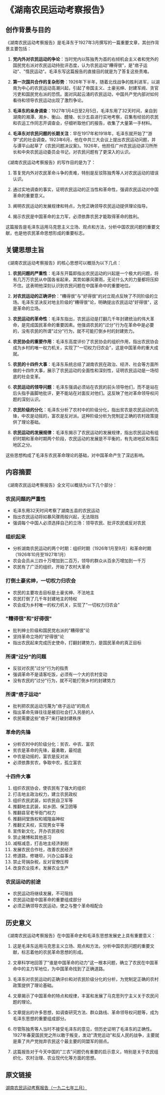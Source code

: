 # 《湖南农民运动考察报告》

## 创作背景与目的

《湖南农民运动考察报告》是毛泽东于1927年3月撰写的一篇重要文章，其创作背景主要包括：

1. **党内外对农民运动的争论**：当时党内以陈独秀为首的右倾机会主义者和党外的国民党右派对农民运动持批评态度，认为农民运动"糟得很"，是"痞子运动"、"惰民运动"。毛泽东写这篇报告的直接目的就是为了答复这些责难。

2. **第一次国共合作的复杂形势**：1926年下半年，随着北伐战争的胜利进军，以湖南为中心的农民运动高潮兴起，引起了帝国主义、土豪劣绅、封建军阀、贪官污吏和国民党右派的恐慌。面对风起云涌的农民运动，中国共产党内部对如何看待和领导农民运动出现了激烈争论。

3. **毛泽东的亲身调查**：1927年1月4日至2月5日，毛泽东用了32天时间，亲自到湖南的湘潭、湘乡、衡山、醴陵、长沙五县进行实地考察，召集有经验的农民和农运工作同志开调查会，仔细听取他们的报告，收集了大量第一手材料。

4. **毛泽东对农民问题的长期关注**：早在1917年和1918年，毛泽东就开始了"游学"式的社会调查。1923年6月，他在中共三大会议上提出农民运动问题，并与谭平山起草了《农民问题决议案》。1926年，他担任广州农民运动讲习所所长和中央农民运动委员会书记，对农民问题有了更深入的认识。

《湖南农民运动考察报告》的写作目的是为了：

1. 答复党内外对农民革命斗争的责难，特别是反驳陈独秀等人对农民运动的错误认识。

2. 通过实地调查的事实，证明农民运动的正当性和革命性，强调农民运动对中国革命的重要意义。

3. 阐明农民运动的发展规律和特点，为党正确领导农民运动提供理论指导。

4. 揭示农民是中国革命的主力军，必须依靠农民才能取得革命的胜利。

这篇报告是毛泽东运用马克思主义立场、观点和方法，分析中国农民问题的重要文献，也是他农民革命思想形成的重要标志。

## 关键思想主旨

《湖南农民运动考察报告》的核心思想可以概括为以下几点：

1. **农民问题的严重性**：毛泽东开篇即指出农民运动的兴起是一个极大的问题，将有几万万农民从中国各省起来，其势如暴风骤雨，无论什么大的力量都将压抑不住。这表明他深刻认识到农民问题在中国革命中的重要地位。

2. **对农民运动的正确评价**："糟得很"与"好得很"的对立观点反映了不同阶级的立场。毛泽东坚决反对地主阶级的"糟得很"论，明确提出农民运动"好得很"，这是革命的立场。

3. **农民运动的革命性**：毛泽东指出，农民运动是打翻几千年封建统治的伟大革命，是完成国民革命的重要因素。他强调农民的"过分"行为在革命中是必要的，没有农民的所谓"过分"行为，就不可能打倒乡村的封建势力。

4. **农民协会的重要作用**：毛泽东高度评价了农民协会的组织作用，指出农民协会成为乡村的唯一权力机关，实现了"一切权力归农会"，这是中国革命的重大成就。

5. **农民的十四件大事**：毛泽东系统总结了湖南农民在政治、经济、社会等方面所做的十四件大事，展示了农民运动的全面性和深刻性，证明农民运动是一场彻底的社会变革。

6. **农民运动的领导问题**：毛泽东强调必须站在农民的前头领导他们，而不是站在后头指手画脚地批评，更不能站在对面反对他们。这反映了他对革命领导权问题的深刻认识。

7. **农民阶级的分化**：毛泽东分析了农村中的阶级分化，指出贫农是农民运动的先锋，中农是动摇的，富农是反对派。这种阶级分析为党制定正确的农村政策提供了理论基础。

8. **农民运动的发展规律**：毛泽东揭示了农民运动的发展规律，指出农民运动有组织时期和革命时期两个阶段，农民运动的发展是不平衡的，有先进地区和落后地区之分。

这些思想构成了毛泽东农民革命理论的基础，对中国革命产生了深远影响。

## 内容摘要

《湖南农民运动考察报告》全文可以概括为以下几个部分：

### 农民问题的严重性
- 毛泽东用32天时间考察了湖南五县的农民运动
- 指出农民运动将如暴风骤雨般兴起，无法阻挡
- 强调每个中国人必须选择自己的立场：领导农民、批评农民或反对农民

### 组织起来
- 分析湖南农民运动的两个时期：组织时期（1926年1月至9月）和革命时期（1926年10月至1927年1月）
- 农会会员从三四十万增加到二百万，领导的群众从百余万增加到一千万
- 农民有了广泛的组织，开始了农村大革命

### 打倒土豪劣绅，一切权力归农会
- 农民的主要攻击目标是土豪劣绅、不法地主
- 农民打倒了几千年封建地主的特权
- 农会成为乡村唯一的权力机关，实现了"一切权力归农会"

### "糟得很"和"好得很"
- 批判绅士阶级和国民党右派的"糟得很"论
- 坚持革命立场的"好得很"论
- 指出农民起来完成历史使命，打翻封建势力，是国民革命的真正目标

### 所谓"过分"的问题
- 反驳对农民"过分"行为的指责
- 强调革命不是请客吃饭，必须有一个大的农村变动
- 没有农民的"过分"行为，就不可能打倒乡村的封建势力

### 所谓"痞子运动"
- 批判把农民运动污蔑为"痞子运动"的观点
- 指出革命先锋往往是被旧社会打入另册的人
- 农民需要这些"痞子"来打破封建秩序

### 革命的先锋
- 分析农村中的阶级分化：贫农、中农、富农
- 贫农是革命的先锋，最勇敢，最彻底
- 中农是动摇的，富农是反对派
- 必须依靠贫农，争取中农，孤立富农

### 十四件大事
1. 组织农民协会，使农民有了强大的组织
2. 打击地主政治权力，建立农民政权
3. 组织农民武装，如农民自卫军等
4. 推翻地主武装，如乡团、保卫团等
5. 推翻县官老爷衙门权力
6. 推翻祠堂族权和城隍庙神权
7. 推翻丈夫权，实现男女平等
8. 宣传新文化，开办农民夜校
9. 禁止赌博和其他恶习
10. 减租减息，打击地主经济剥削
11. 发展农民合作社，改善农民经济
12. 修道路，修塘坝，兴办公益事业
13. 禁止苛捐杂税，反对官僚压榨
14. 改良农业技术，发展农业生产

### 农民运动的前途
- 农民运动将继续发展，不可阻挡
- 农民运动是中国革命的重要组成部分
- 必须正确领导农民运动，使之与整个革命相配合

## 历史意义

《湖南农民运动考察报告》在中国革命史和毛泽东思想发展史上具有重要意义：

1. 这是毛泽东运用马克思主义立场、观点和方法，分析中国农民问题的重要文献，标志着他的农民革命思想的形成。

2. 文章科学地回答了"谁是中国革命的动力"这一根本问题，确立了农民在中国革命中的主力军地位，为中国革命找到了正确道路。

3. 毛泽东对农民运动的正确评价和对农民阶级分化的分析，为党制定正确的农村政策提供了理论基础。

4. 文章揭示了中国革命的特点和规律，丰富和发展了马克思列宁主义关于农民问题的理论。

5. 文章提出的许多思想，如调查研究方法、群众路线、革命领导权问题等，成为毛泽东思想的重要组成部分。

6. 尽管陈独秀等人当时不接受毛泽东的意见，但历史证明了毛泽东的正确性。1927年春夏国民党之所以敢于叛变，发动"清党运动"和反人民的战争，主要就是乘了共产党抛弃农民这个最主要的同盟军的弱点。

7. 这篇报告对于今天中国的"三农"问题仍有重要的启示意义，特别是关于农民组织化、农村治理、农业现代化等方面的思想。

## 原文链接

[湖南农民运动考察报告（一九二七年三月）](https://www.marxists.org/chinese/maozedong/marxist.org-chinese-mao-192703.htm)

